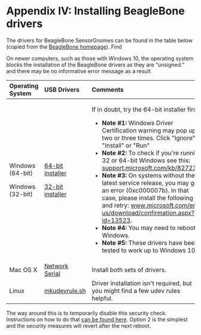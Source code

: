 # Appendix IV: Installing BeagleBone drivers

The drivers for BeagleBone SensorGnomes can be found in the table below \(copied from the [BeagleBone homepage](http://beagleboard.org/getting-started)\). Find 

On newer computers, such as those with Windows 10, the operating system blocks the installation of the BeagleBone drivers as they are “unsigned.” and there may be no informative error message as a result

<table>
  <thead>
    <tr>
      <th style="text-align:left">Operating System</th>
      <th style="text-align:left">USB Drivers</th>
      <th style="text-align:left">Comments</th>
    </tr>
  </thead>
  <tbody>
    <tr>
      <td style="text-align:left">
        <p>Windows (64-bit)</p>
        <p></p>
        <p></p>
        <p></p>
        <p></p>
        <p>Windows (32-bit)</p>
      </td>
      <td style="text-align:left">
        <p><a href="https://beagleboard.org/static/Drivers/Windows/BONE_D64.exe">64-bit installer</a>
        </p>
        <p></p>
        <p></p>
        <p></p>
        <p></p>
        <p></p>
        <p><a href="https://beagleboard.org/static/Drivers/Windows/BONE_DRV.exe">32-bit installer</a>
        </p>
      </td>
      <td style="text-align:left">
        <p>If in doubt, try the 64-bit installer first.</p>
        <ul>
          <li><b>Note #1:</b> Windows Driver Certification warning may pop up two or
            three times. Click &quot;Ignore&quot;, &quot;Install&quot; or &quot;Run&quot;</li>
          <li><b>Note #2:</b> To check if you&apos;re running 32 or 64-bit Windows see
            this: <a href="https://support.microsoft.com/kb/827218">support.microsoft.com/kb/827218</a>.</li>
          <li><b>Note #3:</b> On systems without the latest service release, you may
            get an error (0xc000007b). In that case, please install the following and
            retry: <a href="https://www.microsoft.com/en-us/download/confirmation.aspx?id=13523">www.microsoft.com/en-us/download/confirmation.aspx?id=13523</a>.</li>
          <li><b>Note #4:</b> You may need to reboot Windows.</li>
          <li><b>Note #5:</b> These drivers have been tested to work up to Windows 10</li>
        </ul>
      </td>
    </tr>
    <tr>
      <td style="text-align:left">Mac OS X</td>
      <td style="text-align:left"><a href="https://beagleboard.org/static/Drivers/MacOSX/RNDIS/HoRNDIS.pkg">Network</a>
        <br
        /><a href="https://beagleboard.org/static/Drivers/MacOSX/FTDI/EnergiaFTDIDrivers2.2.18.pkg">Serial</a>
        <br
        />
      </td>
      <td style="text-align:left">Install both sets of drivers.</td>
    </tr>
    <tr>
      <td style="text-align:left">Linux</td>
      <td style="text-align:left"><a href="https://beagleboard.org/static/Drivers/Linux/FTDI/mkudevrule.sh">mkudevrule.sh</a>
      </td>
      <td style="text-align:left">Driver installation isn&apos;t required, but you might find a few udev
        rules helpful.</td>
    </tr>
  </tbody>
</table>

The way around this is to temporarily disable this security check. Instructions on how to do that [can be found here](https://www.howtogeek.com/167723/how-to-disable-driver-signature-verification-on-64-bit-windows-8.1-so-that-you-can-install-unsigned-drivers/). Option 2 is the simplest and the security measures will revert after the next reboot.

